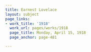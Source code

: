 ```yaml
---
title: Earnest Lovelace
layout: subject
page_links:
- work_title: '1918'
  work_url: pages/works/1918
  page_title: Monday, April 15, 1918
  page_anchor: page-481

---
```

